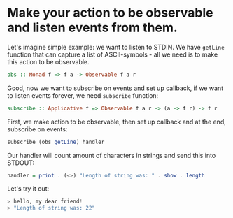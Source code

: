 # Make your action to be observable and listen events from them.

Let's imagine simple example: we want to listen to STDIN. We have `getLine` function that can capture a list of ASCII-symbols - all we need is to make this action to be observable.

```haskell
obs :: Monad f => f a -> Observable f a r
```
Good, now we want to subscribe on events and set up callback, if we want to listen events forever, we need `subscribe` function:

```haskell
subscribe :: Applicative f => Observable f a r -> (a -> f r) -> f r
```

First, we make action to be observable, then set up callback and at the end, subscribe on events:

```haskell
subscribe (obs getLine) handler
```

Our handler will count amount of characters in strings and send this into STDOUT:

```haskell
handler = print . (<>) "Length of string was: " . show . length
```

Let's try it out:
```haskell
> hello, my dear friend!
> "Length of string was: 22"
```
